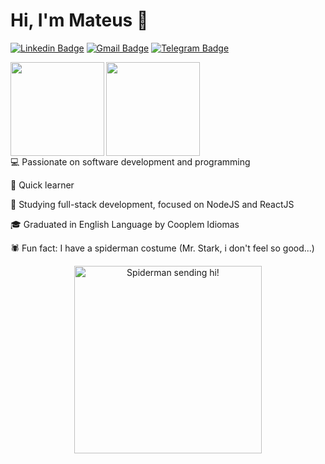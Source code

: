 # Hi, I'm Mateus :wave:

[![Linkedin Badge](https://img.shields.io/badge/-Mateus-blue?style=flat-square&logo=Linkedin&logoColor=white&link=https://www.linkedin.com/in/matgomes21/)](https://www.linkedin.com/in/matgomes21/)
[![Gmail Badge](https://img.shields.io/badge/-mateusgomes.nascimento21@gmail.com-c14438?style=flat-square&logo=Gmail&logoColor=white&link=mailto:mateusgomes.nascimento21@gmail.com)](mailto:mateusgomes.nascimento21@gmail.com)
[![Telegram Badge](https://img.shields.io/badge/-matgomes21-blue?style=flat-square&logo=Telegram&logoColor=white&link=https://t.me/matgomes21)](https://t.me/matgomes21)

<a href="https://github.com/matgomes21/github-readme-statst">
  <img align="left"  height='150px' src="https://github-readme-stats.vercel.app/api?username=matgomes21&show_icons=true&theme=omni" />
</a>

<a href="https://github.com/matgomes21/github-readme-stats">
  <img align="left" height='150px' src="https://github-readme-stats.vercel.app/api/top-langs/?username=matgomes21&hide=jupyter%20notebook,html&layout=compact&theme=omni" />
</a><br><br><br><br><br><br><br><br>

💻 Passionate on software development and programming

🧠 Quick learner

🎯 Studying full-stack development, focused on NodeJS and ReactJS

🎓 Graduated in English Language by Cooplem Idiomas

🕷️ Fun fact: I have a spiderman costume (Mr. Stark, i don't feel so good...)

<p align="center">
  <img align="center" src="https://media3.giphy.com/media/BWD3CtcudWL28/giphy.gif?cid=ecf05e4757spqmo9cyejnae2rewa7g5uykawd6rngazwj76b&rid=giphy.gif" alt="Spiderman sending hi!" width=300px />
</p>
